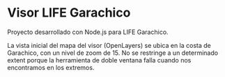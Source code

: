 # Visor LIFE Garachico

Proyecto desarrollado con Node.js para LIFE Garachico.

La vista inicial del mapa del visor (OpenLayers) se ubica en la costa de Garachico, con un nivel de zoom de 15. No se restringe a un determinado extent porque la herramienta de doble ventana falla cuando nos encontramos en los extremos.